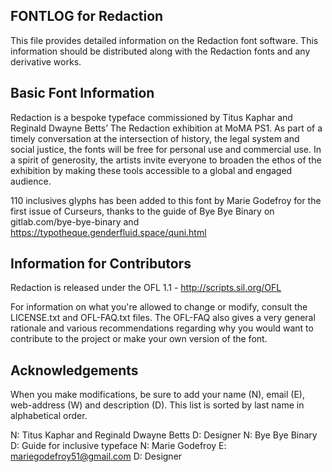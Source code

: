 FONTLOG for Redaction
-------------------

This file provides detailed information on the Redaction font software.
This information should be distributed along with the Redaction fonts
and any derivative works.


Basic Font Information
--------------------------

Redaction is a bespoke typeface commissioned by Titus Kaphar and Reginald Dwayne Betts’ The Redaction exhibition at MoMA PS1. As part of a timely conversation at the intersection of history, the legal system and social justice, the fonts will be free for personal use and commercial use. In a spirit of generosity, the artists invite everyone to broaden the ethos of the exhibition by making these tools accessible to a global and engaged audience. 

110 inclusives glyphs has been added to this font by Marie Godefroy for the first issue of Curseurs, thanks to the guide of Bye Bye Binary on gitlab.com/bye-bye-binary and https://typotheque.genderfluid.space/quni.html

Information for Contributors
--------------------------

Redaction is released under the OFL 1.1 - http://scripts.sil.org/OFL

For information on what you're allowed to change or modify, consult the LICENSE.txt and OFL-FAQ.txt files. The OFL-FAQ also gives a very general rationale and various recommendations regarding why you would want to contribute to the project or make your own version of the font.

Acknowledgements
--------------------------

When you make modifications, be sure to add your name (N), email (E), web-address (W) and description (D). This list is sorted by last name in alphabetical order.

N: Titus Kaphar and Reginald Dwayne Betts D: Designer
N: Bye Bye Binary D: Guide for inclusive typeface
N: Marie Godefroy E: mariegodefroy51@gmail.com D: Designer
